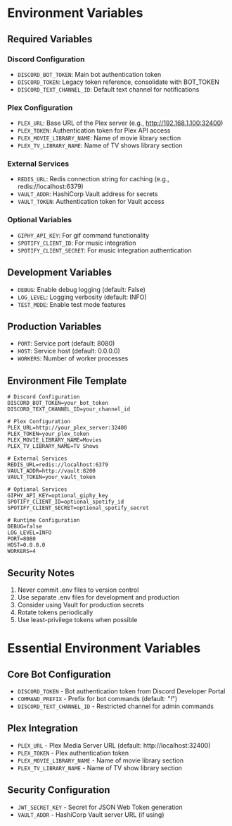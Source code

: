 # Environment Variables

## Required Variables

### Discord Configuration
- `DISCORD_BOT_TOKEN`: Main bot authentication token
- `DISCORD_TOKEN`: Legacy token reference, consolidate with BOT_TOKEN
- `DISCORD_TEXT_CHANNEL_ID`: Default text channel for notifications

### Plex Configuration
- `PLEX_URL`: Base URL of the Plex server (e.g., http://192.168.1.100:32400)
- `PLEX_TOKEN`: Authentication token for Plex API access
- `PLEX_MOVIE_LIBRARY_NAME`: Name of movie library section
- `PLEX_TV_LIBRARY_NAME`: Name of TV shows library section

### External Services
- `REDIS_URL`: Redis connection string for caching (e.g., redis://localhost:6379)
- `VAULT_ADDR`: HashiCorp Vault address for secrets
- `VAULT_TOKEN`: Authentication token for Vault access

### Optional Variables
- `GIPHY_API_KEY`: For gif command functionality
- `SPOTIFY_CLIENT_ID`: For music integration
- `SPOTIFY_CLIENT_SECRET`: For music integration authentication

## Development Variables
- `DEBUG`: Enable debug logging (default: False)
- `LOG_LEVEL`: Logging verbosity (default: INFO)
- `TEST_MODE`: Enable test mode features

## Production Variables
- `PORT`: Service port (default: 8080)
- `HOST`: Service host (default: 0.0.0.0)
- `WORKERS`: Number of worker processes

## Environment File Template
```env
# Discord Configuration
DISCORD_BOT_TOKEN=your_bot_token
DISCORD_TEXT_CHANNEL_ID=your_channel_id

# Plex Configuration
PLEX_URL=http://your_plex_server:32400
PLEX_TOKEN=your_plex_token
PLEX_MOVIE_LIBRARY_NAME=Movies
PLEX_TV_LIBRARY_NAME=TV Shows

# External Services
REDIS_URL=redis://localhost:6379
VAULT_ADDR=http://vault:8200
VAULT_TOKEN=your_vault_token

# Optional Services
GIPHY_API_KEY=optional_giphy_key
SPOTIFY_CLIENT_ID=optional_spotify_id
SPOTIFY_CLIENT_SECRET=optional_spotify_secret

# Runtime Configuration
DEBUG=false
LOG_LEVEL=INFO
PORT=8080
HOST=0.0.0.0
WORKERS=4
```

## Security Notes
1. Never commit .env files to version control
2. Use separate .env files for development and production
3. Consider using Vault for production secrets
4. Rotate tokens periodically
5. Use least-privilege tokens when possible

# Essential Environment Variables

## Core Bot Configuration
- `DISCORD_TOKEN` - Bot authentication token from Discord Developer Portal
- `COMMAND_PREFIX` - Prefix for bot commands (default: "!")
- `DISCORD_TEXT_CHANNEL_ID` - Restricted channel for admin commands

## Plex Integration
- `PLEX_URL` - Plex Media Server URL (default: http://localhost:32400)
- `PLEX_TOKEN` - Plex authentication token
- `PLEX_MOVIE_LIBRARY_NAME` - Name of movie library section
- `PLEX_TV_LIBRARY_NAME` - Name of TV show library section

## Security Configuration
- `JWT_SECRET_KEY` - Secret for JSON Web Token generation
- `VAULT_ADDR` - HashiCorp Vault server URL (if using)